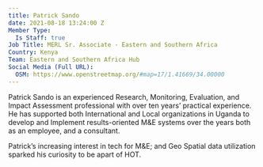```yaml
---
title: Patrick Sando
date: 2021-08-18 13:24:00 Z
Member Type:
  Is Staff: true
Job Title: MERL Sr. Associate - Eastern and Southern Africa
Country: Kenya
Team: Eastern and Southern Africa Hub
Social Media (Full URL):
  OSM: https://www.openstreetmap.org/#map=17/1.41669/34.00000
---
```


Patrick Sando is an experienced Research, Monitoring, Evaluation, and Impact Assessment professional with over ten years’ practical experience. He has supported both International and Local organizations in Uganda to develop and Implement results-oriented M&E systems over the years both as an employee, and a consultant. 

Patrick’s increasing interest in tech for M&E; and Geo Spatial data utilization sparked his curiosity to be apart of HOT.